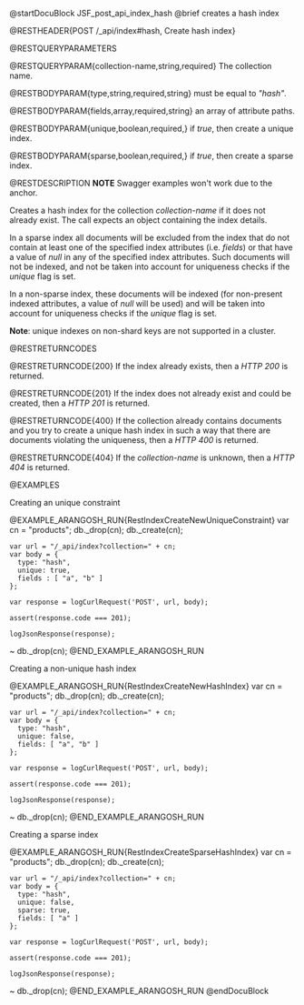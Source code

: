 
@startDocuBlock JSF_post_api_index_hash
@brief creates a hash index

@RESTHEADER{POST /_api/index#hash, Create hash index}

@RESTQUERYPARAMETERS

@RESTQUERYPARAM{collection-name,string,required}
The collection name.

@RESTBODYPARAM{type,string,required,string}
must be equal to *"hash"*.

@RESTBODYPARAM{fields,array,required,string}
an array of attribute paths.

@RESTBODYPARAM{unique,boolean,required,}
if *true*, then create a unique index.

@RESTBODYPARAM{sparse,boolean,required,}
if *true*, then create a sparse index.

@RESTDESCRIPTION
**NOTE** Swagger examples won't work due to the anchor.


Creates a hash index for the collection *collection-name* if it
does not already exist. The call expects an object containing the index
details.

In a sparse index all documents will be excluded from the index that do not 
contain at least one of the specified index attributes (i.e. *fields*) or that 
have a value of *null* in any of the specified index attributes. Such documents 
will not be indexed, and not be taken into account for uniqueness checks if
the *unique* flag is set.

In a non-sparse index, these documents will be indexed (for non-present
indexed attributes, a value of *null* will be used) and will be taken into
account for uniqueness checks if the *unique* flag is set.

**Note**: unique indexes on non-shard keys are not supported in a cluster.

@RESTRETURNCODES

@RESTRETURNCODE{200}
If the index already exists, then a *HTTP 200* is returned.

@RESTRETURNCODE{201}
If the index does not already exist and could be created, then a *HTTP 201*
is returned.

@RESTRETURNCODE{400}
If the collection already contains documents and you try to create a unique
hash index in such a way that there are documents violating the uniqueness,
then a *HTTP 400* is returned.

@RESTRETURNCODE{404}
If the *collection-name* is unknown, then a *HTTP 404* is returned.

@EXAMPLES

Creating an unique constraint

@EXAMPLE_ARANGOSH_RUN{RestIndexCreateNewUniqueConstraint}
    var cn = "products";
    db._drop(cn);
    db._create(cn);

    var url = "/_api/index?collection=" + cn;
    var body = { 
      type: "hash", 
      unique: true, 
      fields : [ "a", "b" ] 
    };

    var response = logCurlRequest('POST', url, body);

    assert(response.code === 201);

    logJsonResponse(response);
  ~ db._drop(cn);
@END_EXAMPLE_ARANGOSH_RUN

Creating a non-unique hash index

@EXAMPLE_ARANGOSH_RUN{RestIndexCreateNewHashIndex}
    var cn = "products";
    db._drop(cn);
    db._create(cn);

    var url = "/_api/index?collection=" + cn;
    var body = { 
      type: "hash", 
      unique: false, 
      fields: [ "a", "b" ] 
    };

    var response = logCurlRequest('POST', url, body);

    assert(response.code === 201);

    logJsonResponse(response);
  ~ db._drop(cn);
@END_EXAMPLE_ARANGOSH_RUN

Creating a sparse index

@EXAMPLE_ARANGOSH_RUN{RestIndexCreateSparseHashIndex}
    var cn = "products";
    db._drop(cn);
    db._create(cn);

    var url = "/_api/index?collection=" + cn;
    var body = { 
      type: "hash", 
      unique: false, 
      sparse: true, 
      fields: [ "a" ] 
    };

    var response = logCurlRequest('POST', url, body);

    assert(response.code === 201);

    logJsonResponse(response);
  ~ db._drop(cn);
@END_EXAMPLE_ARANGOSH_RUN
@endDocuBlock
